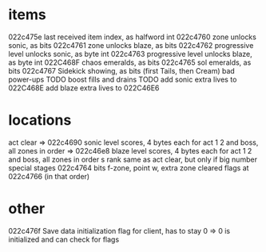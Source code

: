 # items
022c475e last received item index, as halfword int
022c4760 zone unlocks sonic, as bits
022c4761 zone unlocks blaze, as bits
022c4762 progressive level unlocks sonic, as byte int
022c4763 progressive level unlocks blaze, as byte int
022C468F chaos emeralds, as bits
022c4765 sol emeralds, as bits
022c4767 Sidekick showing, as bits (first Tails, then Cream)
bad power-ups TODO
boost fills and drains TODO
add sonic extra lives to 022C468E
add blaze extra lives to 022C46E6

# locations
act clear
=> 022c4690 sonic level scores, 4 bytes each for act 1 2 and boss, all zones in order
=> 022c46e8 blaze level scores, 4 bytes each for act 1 2 and boss, all zones in order
s rank same as act clear, but only if big number
special stages 022c4764 bits
f-zone, point w, extra zone cleared flags at 022c4766 (in that order)

# other
022c476f Save data initialization flag for client, has to stay 0 => 0 is initialized and can check for flags
